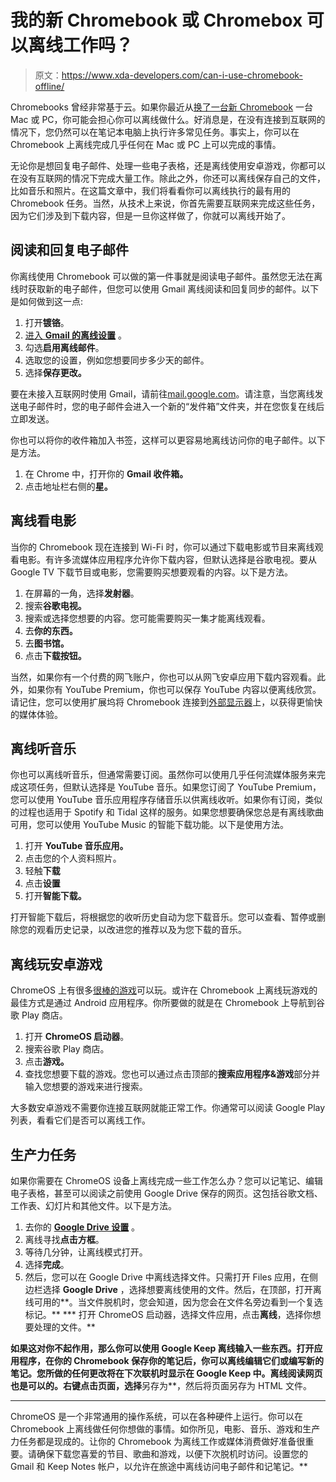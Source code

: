 # 我的新 Chromebook 或 Chromebox 可以离线工作吗？

> 原文：<https://www.xda-developers.com/can-i-use-chromebook-offline/>

Chromebooks 曾经非常基于云。如果你最近从[换了一台](https://www.xda-developers.com/switching-mac-to-chromebook/)[新 Chromebook](https://www.xda-developers.com/best-chromebooks/) 一台 Mac 或 PC，你可能会担心你可以离线做什么。好消息是，在没有连接到互联网的情况下，您仍然可以在笔记本电脑上执行许多常见任务。事实上，你可以在 Chromebook 上离线完成几乎任何在 Mac 或 PC 上可以完成的事情。

无论你是想回复电子邮件、处理一些电子表格，还是离线使用安卓游戏，你都可以在没有互联网的情况下完成大量工作。除此之外，你还可以离线保存自己的文件，比如音乐和照片。在这篇文章中，我们将看看你可以离线执行的最有用的 Chromebook 任务。当然，从技术上来说，你首先需要互联网来完成这些任务，因为它们涉及到下载内容，但是一旦你这样做了，你就可以离线开始了。

## 阅读和回复电子邮件

你离线使用 Chromebook 可以做的第一件事就是阅读电子邮件。虽然您无法在离线时获取新的电子邮件，但您可以使用 Gmail 离线阅读和回复同步的邮件。以下是如何做到这一点:

1.  打开**镀铬**。
2.  [进入 **Gmail 的离线设置**](https://mail.google.com/mail/u/0/#settings/offline) 。
3.  勾选**启用离线邮件**。
4.  选取您的设置，例如您想要同步多少天的邮件。
5.  选择**保存更改。**

要在未接入互联网时使用 Gmail，请前往[mail.google.com](https://mail.google.com/)。请注意，当您离线发送电子邮件时，您的电子邮件会进入一个新的“发件箱”文件夹，并在您恢复在线后立即发送。

你也可以将你的收件箱加入书签，这样可以更容易地离线访问你的电子邮件。以下是方法。

1.  在 Chrome 中，打开你的 **Gmail 收件箱。**
2.  点击地址栏右侧的**星。**

## 离线看电影

当你的 Chromebook 现在连接到 Wi-Fi 时，你可以通过下载电影或节目来离线观看电影。有许多流媒体应用程序允许你下载内容，但默认选择是谷歌电视。要从 Google TV 下载节目或电影，您需要购买想要观看的内容。以下是方法。

1.  在屏幕的一角，选择**发射器**。
2.  搜索**谷歌电视。**
3.  搜索或选择您想要的内容。您可能需要购买一集才能离线观看。
4.  去**你的东西。**
5.  去**图书馆。**
6.  点击**下载按钮。**

当然，如果你有一个付费的网飞账户，你也可以从网飞安卓应用下载内容观看。此外，如果你有 YouTube Premium，你也可以保存 YouTube 内容以便离线欣赏。请记住，您可以使用扩展坞将 Chromebook 连接到[外部显示器](https://www.xda-developers.com/best-monitors-chromebooks/)上，以获得更愉快的媒体体验。

## 离线听音乐

你也可以离线听音乐，但通常需要订阅。虽然你可以使用几乎任何流媒体服务来完成这项任务，但默认选择是 YouTube 音乐。如果您订阅了 YouTube Premium，您可以使用 YouTube 音乐应用程序存储音乐以供离线收听。如果你有订阅，类似的过程也适用于 Spotify 和 Tidal 这样的服务。如果您想要确保您总是有离线歌曲可用，您可以使用 YouTube Music 的智能下载功能。以下是使用方法。

1.  打开 **YouTube 音乐应用。**
2.  点击您的个人资料照片。
3.  轻触**下载**
4.  点击**设置**
5.  打开**智能下载。**

打开智能下载后，将根据您的收听历史自动为您下载音乐。您可以查看、暂停或删除您的观看历史记录，以改进您的推荐以及为您下载的音乐。

## 离线玩安卓游戏

ChromeOS 上有很多[很棒的游戏](https://www.xda-developers.com/best-games-chrome-os/)可以玩。或许在 Chromebook 上离线玩游戏的最佳方式是通过 Android 应用程序。你所要做的就是在 Chromebook 上导航到谷歌 Play 商店。

1.  打开 **ChromeOS 启动器**。
2.  搜索谷歌 Play 商店。
3.  点击**游戏。**
4.  查找您想要下载的游戏。您也可以通过点击顶部的**搜索应用程序&游戏**部分并输入您想要的游戏来进行搜索。

大多数安卓游戏不需要你连接互联网就能正常工作。你通常可以阅读 Google Play 列表，看看它们是否可以离线工作。

## 生产力任务

如果你需要在 ChromeOS 设备上离线完成一些工作怎么办？您可以记笔记、编辑电子表格，甚至可以阅读之前使用 Google Drive 保存的网页。这包括谷歌文档、工作表、幻灯片和其他文件。以下是方法。

1.  去你的 **[Google Drive 设置](https://drive.google.com/drive/settings)** 。
2.  离线寻找**点击方框**。
3.  等待几分钟，让离线模式打开。
4.  选择**完成**。
5.  然后，您可以在 Google Drive 中离线选择文件。只需打开 Files 应用，在侧边栏选择 **Google Drive** ，选择想要离线使用的文件。然后，在顶部，打开离线可用的**。当文件脱机时，您会知道，因为您会在文件名旁边看到一个复选标记。**
***   打开 ChromeOS 启动器，选择文件应用，点击**离线**，选择你想要处理的文件。**

 **如果这对你不起作用，那么你可以使用 Google Keep 离线输入一些东西。打开应用程序，在你的 Chromebook 保存你的笔记后，你可以离线编辑它们或编写新的笔记。您所做的任何更改将在下次联机时显示在 Google Keep 中。离线阅读网页也是可以的。右键点击页面，选择**另存为**，然后将页面另存为 HTML 文件。

* * *

ChromeOS 是一个非常通用的操作系统，可以在各种硬件上运行。你可以在 Chromebook 上离线做任何你想做的事情。如你所见，电影、音乐、游戏和生产力任务都是现成的。让你的 Chromebook 为离线工作或媒体消费做好准备很重要。请确保下载您喜爱的节目、歌曲和游戏，以便下次脱机时访问。设置您的 Gmail 和 Keep Notes 帐户，以允许在旅途中离线访问电子邮件和记笔记。**